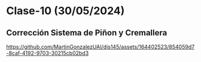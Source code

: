# Clase-10 (30/05/2024)

## Corrección Sistema de Piñon y Cremallera


https://github.com/MartinGonzalezUAI/dis145/assets/164402523/854059d7-8caf-4192-9703-30215cb02bd3

